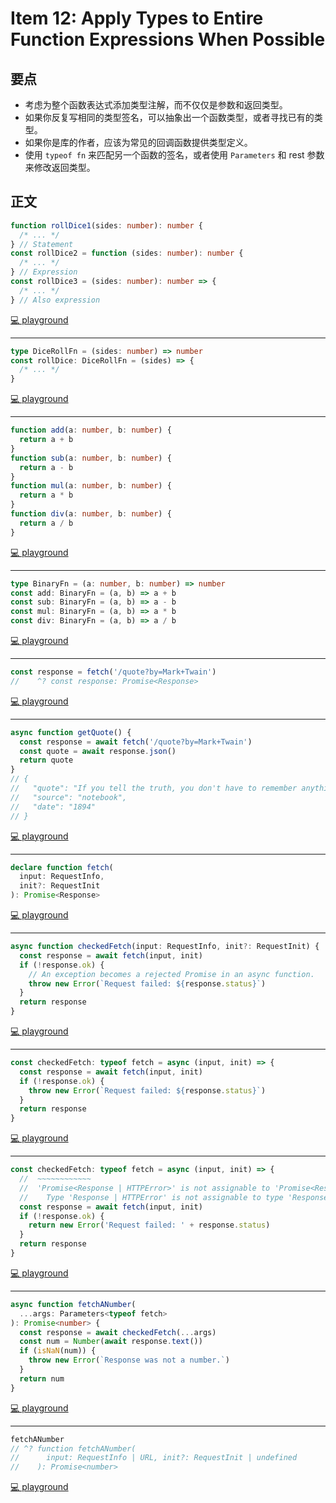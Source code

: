# Item 12: Apply Types to Entire Function Expressions When Possible

## 要点

- 考虑为整个函数表达式添加类型注解，而不仅仅是参数和返回类型。
- 如果你反复写相同的类型签名，可以抽象出一个函数类型，或者寻找已有的类型。
- 如果你是库的作者，应该为常见的回调函数提供类型定义。
- 使用 `typeof fn` 来匹配另一个函数的签名，或者使用 `Parameters` 和 rest 参数来修改返回类型。

## 正文

```ts
function rollDice1(sides: number): number {
  /* ... */
} // Statement
const rollDice2 = function (sides: number): number {
  /* ... */
} // Expression
const rollDice3 = (sides: number): number => {
  /* ... */
} // Also expression
```

[💻 playground](https://www.typescriptlang.org/play/?ts=5.4.5#code/GYVwdgxgLglg9mABAJzgGzQERhApgRgAoBnGAE12IC5EwQBbAI12QEoa6mXEBvRAegBUiAMIB5ALIAFAEoBRAMoLEg-ilxQQyJAAYA3AOFyAcphVqAvogFqFUAIZRc9XGCgAoCAmJQU6LDi4AEyIALyIoJCwCCTklBwMzGwJXMi8hqKSsorKquqa2oj6GSZmeRYGNohyAB4ADsiUpAie3r6oGNh4AMxhiLEU1LSJLOzDqWEAfOlCmdLySub5WroGs6VLFdb8agCCaMRwiLj1jcTNYO7uQA)

---

```ts
type DiceRollFn = (sides: number) => number
const rollDice: DiceRollFn = (sides) => {
  /* ... */
}
```

[💻 playground](https://www.typescriptlang.org/play/?ts=5.4.5#code/C4TwDgpgBAIglgYwgJQPYBt0DEB2UC8UAFAM5wAmEJAXFDgK4C2ARhAE4CUBAfHU62wDcAKASocJYFDYZ08JLXkpZuAlDKUSPKAG8oAegBUUAMIB5ALIAFZAFEAyvaiH90iMHps8ABkEHjtgByMM6uAL4iwkA)

---

```ts
function add(a: number, b: number) {
  return a + b
}
function sub(a: number, b: number) {
  return a - b
}
function mul(a: number, b: number) {
  return a * b
}
function div(a: number, b: number) {
  return a / b
}
```

[💻 playground](https://www.typescriptlang.org/play/?ts=5.4.5#code/GYVwdgxgLglg9mABAQwCaoBTIFyLCAWwCMBTAJwBpEjd9jyBKRAb0TJKhDKWUQGpqAbkQBfAFChIsBIgDOIIllqFSlasvpkmrdp24pEAWiGiJ4aPCQEQAGyV4V5KjQebtbDlx6IAVCfGSFjKoMABu9nSqzhqq7rpeBgD0-mJAA)

---

```ts
type BinaryFn = (a: number, b: number) => number
const add: BinaryFn = (a, b) => a + b
const sub: BinaryFn = (a, b) => a - b
const mul: BinaryFn = (a, b) => a * b
const div: BinaryFn = (a, b) => a / b
```

[💻 playground](https://www.typescriptlang.org/play/?ts=5.4.5#code/C4TwDgpgBAQglgOwIYCcQDEFQLxQBRIBcUCArgLYBGEKANFJcWVTQJQ4B8JF1KA3ACgAxgHsEAZ2BQkAExnF4yNJhz4k9Su2xckUANQNBoiVPGlGsRKgxZcBDVp1QAtIeFjJUcqQA2Cq8q2ag6c0lAAVG7GnjJwAG7+Sjaq9gyOYQD0bkA)

---

```ts
const response = fetch('/quote?by=Mark+Twain')
//    ^? const response: Promise<Response>
```

[💻 playground](https://www.typescriptlang.org/play/?ts=5.4.5#code/MYewdgzgLgBATgUwgB3BBMC8MBmCrAAWAFAOQD0AjgK4hQID8ARgJ6YCyAhnANYDUAFQDunAJZhSASgDcAKHLkYSmAD0GMUJFiIUaBAC4YABTggAtqPQAeAEpJUkBAD5ZQA)

---

```ts
async function getQuote() {
  const response = await fetch('/quote?by=Mark+Twain')
  const quote = await response.json()
  return quote
}
// {
//   "quote": "If you tell the truth, you don't have to remember anything.",
//   "source": "notebook",
//   "date": "1894"
// }
```

[💻 playground](https://www.typescriptlang.org/play/?ts=5.4.5#code/IYZwngdgxgBAZgV2gFwJYHsIwOYFNkCKC6yuAFAJQwDeAUDDFJiMjAE64gAOzuMAvDGAB3YKlZx8UABZkA5AHoAjsVIB+AEZh+AWWBsA1gGoAKqNQQ5FANz1GzVipJ9BIsaw7deAOgBWITEpbBg5kBDYsJ1JbAF9aBQUaeMSGACIo3FSALhhUgEk4GDB0BBhSABtysuk+ZDYEZGkAGiKSmAATTDlWaWAAN1r0dlwAW1GNXDYhCDBGi2xvVKbkhlyA8KhMnNSIZw10dAMllbT24FJs3IBGAA4ATgAWVJW4oA)

---

```ts
declare function fetch(
  input: RequestInfo,
  init?: RequestInit
): Promise<Response>
```

[💻 playground](https://www.typescriptlang.org/play/?ts=5.4.5#code/CYUwxgNghgTiAEAzArgOzAFwJYHtVJAzAAsAKAKHni1QAdkMAueAJRAEdkQBnDASVSIcAGmqosGAPzM2nHv3EZh5AJTMACjBwBbLNxAAeNt1p59APgDc5IA)

---

```ts
async function checkedFetch(input: RequestInfo, init?: RequestInit) {
  const response = await fetch(input, init)
  if (!response.ok) {
    // An exception becomes a rejected Promise in an async function.
    throw new Error(`Request failed: ${response.status}`)
  }
  return response
}
```

[💻 playground](https://www.typescriptlang.org/play/?ts=5.4.5#code/IYZwngdgxgBAZgV2gFwJYHsIygCwKZQDWeAJgGJ7K4AUqEADgsgFwwBKeAjgniMgJIQ46ADQw6qZAH5WHbrwERJAShgBvAFAxsmPjABOverrwwAvDGAB3YJPiUadRsjETkygNxbxcGNQCEhiDGECB4AHTohKqa2toA9PEwAIJYeAAeUHj0aJgwAEYE6AC2vJYGeABWBMikMAAK+iWoYeJYwO3g0PBIULkQ4d7ayDhNVjAQeOMAovpN+tQABnI8enC2ADakrAAkakEhYeF8wMgIIAC+i57eF96GZ-pYByZed0A)

---

```ts
const checkedFetch: typeof fetch = async (input, init) => {
  const response = await fetch(input, init)
  if (!response.ok) {
    throw new Error(`Request failed: ${response.status}`)
  }
  return response
}
```

[💻 playground](https://www.typescriptlang.org/play/?ts=5.4.5#code/MYewdgzgLgBMAWBTYBrRATAYoqCBcMUAngA6IgBmMFOCMAvDAIYRFjAwAUAlmCQK5QANDF7coASgYA+GAG8AUDDjhoMAE6IIJVYgbMA7k3HVa8Hn0EixkgNxLRVTgEJN23QDoQKKYuXKoeHUQAxgwRFCAUXVg9U4AAwAlRABHfi1YCmMAGwwCABI5Nx1IRA9oJih+CABfeIl7ZRqHTSr1MA0tEohEe2agA)

---

```ts
const checkedFetch: typeof fetch = async (input, init) => {
  //  ~~~~~~~~~~~~
  //  'Promise<Response | HTTPError>' is not assignable to 'Promise<Response>'
  //    Type 'Response | HTTPError' is not assignable to type 'Response'
  const response = await fetch(input, init)
  if (!response.ok) {
    return new Error('Request failed: ' + response.status)
  }
  return response
}
```

[💻 playground](https://www.typescriptlang.org/play/?ts=5.4.5#code/MYewdgzgLgBMAWBTYBrRATAYoqCBcMUAngA6IgBmMFOCMAvDAIYRFjAwAUAlmCQK5QANDF7coASgYA+GAG8AUDBgB6FcoB+W7Tq1LV6mAHIACgCcQAW24REAHgBKiCCXC2YAHxgAJACq+TAFEzCzNpI1EIGDAQWBYIbgBzMCYAIwAbREIQY3MrG3snFzdEcP01ZWVfUiyjItdILK8-AODQiJto2OYIBOS0zOzCGuN6kqN9UEhYM2cG90YmAHcmcWpaeB4+QRExSQBufW4qTgBCWeLGgDoQFClFSphZqH4zMGjEJZg2kDNOOsQAEd+M5YBRVpl0AQIgBqJ5zEpXaBMF4QCSHZQAX30z1e7wu80Qh2xQA)

---

```ts
async function fetchANumber(
  ...args: Parameters<typeof fetch>
): Promise<number> {
  const response = await checkedFetch(...args)
  const num = Number(await response.text())
  if (isNaN(num)) {
    throw new Error(`Response was not a number.`)
  }
  return num
}
```

[💻 playground](https://www.typescriptlang.org/play/?ts=5.4.5#code/MYewdgzgLgBMAWBTYBrRATAYoqCBcMUAngA6IgBmMFOCMAvDAIYRFjAwAUAlmCQK5QANDF7coASgYA+GAG8AUDBgB6FcoB+W7Tq1LV6mAHIACgCcQAW24REAHgBKiCCXC2YAHxgAJACq+TAFEzCzNpI1EIGDAQWBYIbgBzMCYAIwAbREIQY3MrG3snFzdEcP01ZWVfUiyjItdILK8-AODQiJto2OYIBOS0zOzCGuN6kqN9UEhYM2cG90YmAHcmcWpaeB4+QRExSQBufW4qTgBCWeLGgDoQFClFSphZqH4zMGjEJZg2kDNOOsQAEd+M5YBRVpl0AQIgBqJ5zEpXaBMF4QCSHZQAX30z1e7wu80Qh2xLDYHAo-HYUG44HWuHgAEEAHL8SypRB-fTKK48phmRIQAgmPlMSw4DkQOzEMiUOkIaQKCRCizWWx2MCs9lheSTNwzBGNBjMFZrBDINBYDacHlXPkC9G66bRVlGllsjmcZarfWXWxXKCIAAeUE4EgdymOXBsTKYTM4GssYZ1jyg8AsXzAn2+IV+nAABmNDSsojE4s73WYrnnwzBscpcW9y8SFEA)

---

```ts
fetchANumber
// ^? function fetchANumber(
//      input: RequestInfo | URL, init?: RequestInit | undefined
//    ): Promise<number>
```

[💻 playground](https://www.typescriptlang.org/play/?ts=5.4.5#code/MYewdgzgLgBMAWBTYBrRATAYoqCBcMUAngA6IgBmMFOCMAvDAIYRFjAwAUAlmCQK5QANDF7coASgYA+GAG8AUDBgB6FcoB+W7Tq1LV6mAHIACgCcQAW24REAHgBKiCCXC2YAHxgAJACq+TAFEzCzNpI1EIGDAQWBYIbgBzMCYAIwAbREIQY3MrG3snFzdEcP01ZWVfUiyjItdILK8-AODQiJto2OYIBOS0zOzCGuN6kqN9UEhYM2cG90YmAHcmcWpaeB4+QRExSQBufW4qTgBCWeLGgDoQFClFSphZqH4zMGjEJZg2kDNOOsQAEd+M5YBRVpl0AQIgBqJ5zEpXaBMF4QCSHZQAX30z1e7wu80Qh2xLDYHAo-HYUG44HWuHgAEEAHL8SypRB-fTKK48phmRIQAgmPlMSw4DkQOzEMiUOkIaQKCRCizWWx2MCs9lheSTNwzBGNBjMFZrBDINBYDacHlXPkC9G66bRVlGllsjmcZarfWXWxXKCIAAeUE4EgdymOXBsTKYTM4GssYZ1jyg8AsXzAn2+IV+nAABmNDSsojE4s73WYrnnwzBscpcW9y8SFDR6czNRyFBUAHoAfmolOA1NprYQ7YrnC7hkevAEUAITmBoIAkmAKDkvABVBwAGV2YHEvYXQJB0FXay8lPQiAovAwU8eSpgeVV9gTWoVQA)
